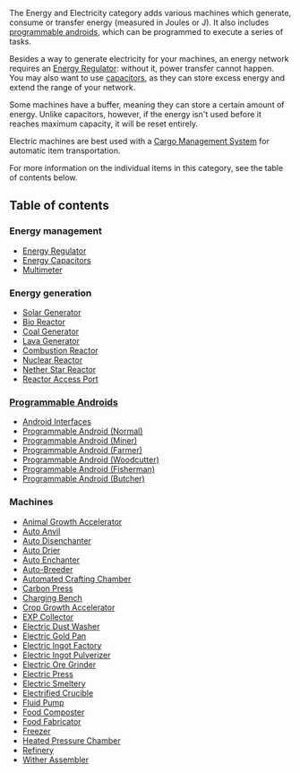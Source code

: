 The Energy and Electricity category adds various machines which generate, consume or transfer energy (measured in Joules or J). It also includes [programmable androids](https://github.com/TheBusyBiscuit/Slimefun4/wiki/Androids), which can be programmed to execute a series of tasks.

Besides a way to generate electricity for your machines, an energy network requires an [Energy Regulator](https://github.com/TheBusyBiscuit/Slimefun4/wiki/Energy-Regulator): without it, power transfer cannot happen.<br>
You may also want to use [capacitors](https://github.com/TheBusyBiscuit/Slimefun4/wiki/Energy-Capacitors), as they can store excess energy and extend the range of your network.

Some machines have a buffer, meaning they can store a certain amount of energy. Unlike capacitors, however, if the energy isn't used before it reaches maximum capacity, it will be reset entirely.

Electric machines are best used with a [Cargo Management System](https://github.com/TheBusyBiscuit/Slimefun4/wiki/Cargo-Management) for automatic item transportation.

For more information on the individual items in this category, see the table of contents below.

## Table of contents
### Energy management
* [Energy Regulator](https://github.com/TheBusyBiscuit/Slimefun4/wiki/Energy-Regulator)
* [Energy Capacitors](https://github.com/TheBusyBiscuit/Slimefun4/wiki/Energy-Capacitors)
* [Multimeter](https://github.com/TheBusyBiscuit/Slimefun4/wiki/Multimeter)

### Energy generation
* [Solar Generator](https://github.com/TheBusyBiscuit/Slimefun4/wiki/Solar-Generator)
* [Bio Reactor](https://github.com/TheBusyBiscuit/Slimefun4/wiki/Bio-Reactor)
* [Coal Generator](https://github.com/TheBusyBiscuit/Slimefun4/wiki/Coal-Generator)
* [Lava Generator](https://github.com/TheBusyBiscuit/Slimefun4/wiki/Lava-Generator)
* [Combustion Reactor](https://github.com/TheBusyBiscuit/Slimefun4/wiki/Combustion-Reactor)
* [Nuclear Reactor](https://github.com/TheBusyBiscuit/Slimefun4/wiki/Nuclear-Reactor)
* [Nether Star Reactor](https://github.com/TheBusyBiscuit/Slimefun4/wiki/Nether-Star-Reactor)
* [Reactor Access Port](https://github.com/TheBusyBiscuit/Slimefun4/wiki/Reactor-Access-Port)

### [Programmable Androids](https://github.com/TheBusyBiscuit/Slimefun4/wiki/Androids)
* [Android Interfaces](https://github.com/TheBusyBiscuit/Slimefun4/wiki/Android-Interfaces)
* [Programmable Android (Normal)](https://github.com/TheBusyBiscuit/Slimefun4/wiki/Normal-Androids)
* [Programmable Android (Miner)](https://github.com/TheBusyBiscuit/Slimefun4/wiki/Miner-Androids)
* [Programmable Android (Farmer)](https://github.com/TheBusyBiscuit/Slimefun4/wiki/Farmer-Androids)
* [Programmable Android (Woodcutter)](https://github.com/TheBusyBiscuit/Slimefun4/wiki/Woodcutter-Androids)
* [Programmable Android (Fisherman)](https://github.com/TheBusyBiscuit/Slimefun4/wiki/Fisherman-Androids)
* [Programmable Android (Butcher)](https://github.com/TheBusyBiscuit/Slimefun4/wiki/Butcher-Androids)

### Machines
* [Animal Growth Accelerator](https://github.com/TheBusyBiscuit/Slimefun4/wiki/Animal-Growth-Accelerator)
* [Auto Anvil](https://github.com/TheBusyBiscuit/Slimefun4/wiki/Auto-Anvil)
* [Auto Disenchanter](https://github.com/TheBusyBiscuit/Slimefun4/wiki/Auto-Disenchanter)
* [Auto Drier](https://github.com/TheBusyBiscuit/Slimefun4/wiki/Auto-Drier)
* [Auto Enchanter](https://github.com/TheBusyBiscuit/Slimefun4/wiki/Auto-Enchanter)
* [Auto-Breeder](https://github.com/TheBusyBiscuit/Slimefun4/wiki/Auto-Breeder)
* [Automated Crafting Chamber](https://github.com/TheBusyBiscuit/Slimefun4/wiki/Automated-Crafting-Chamber)
* [Carbon Press](https://github.com/TheBusyBiscuit/Slimefun4/wiki/Carbon-Press)
* [Charging Bench](https://github.com/TheBusyBiscuit/Slimefun4/wiki/Charging-Bench)
* [Crop Growth Accelerator](https://github.com/TheBusyBiscuit/Slimefun4/wiki/Crop-Growth-Accelerator)
* [EXP Collector](https://github.com/TheBusyBiscuit/Slimefun4/wiki/EXP-Collector)
* [Electric Dust Washer](https://github.com/TheBusyBiscuit/Slimefun4/wiki/Electric-Dust-Washer)
* [Electric Gold Pan](https://github.com/TheBusyBiscuit/Slimefun4/wiki/Electric-Gold-Pan)
* [Electric Ingot Factory](https://github.com/TheBusyBiscuit/Slimefun4/wiki/Electric-Ingot-Factory)
* [Electric Ingot Pulverizer](https://github.com/TheBusyBiscuit/Slimefun4/wiki/Electric-Ingot-Pulverizer)
* [Electric Ore Grinder](https://github.com/TheBusyBiscuit/Slimefun4/wiki/Electric-Ore-Grinder)
* [Electric Press](https://github.com/TheBusyBiscuit/Slimefun4/wiki/Electric-Press)
* [Electric Smeltery](https://github.com/TheBusyBiscuit/Slimefun4/wiki/Electric-Smeltery)
* [Electrified Crucible](https://github.com/TheBusyBiscuit/Slimefun4/wiki/Electrified-Crucible)
* [Fluid Pump](https://github.com/TheBusyBiscuit/Slimefun4/wiki/Fluid-Pump)
* [Food Composter](https://github.com/TheBusyBiscuit/Slimefun4/wiki/Food-Composter)
* [Food Fabricator](https://github.com/TheBusyBiscuit/Slimefun4/wiki/Food-Fabricator)
* [Freezer](https://github.com/TheBusyBiscuit/Slimefun4/wiki/Freezer)
* [Heated Pressure Chamber](https://github.com/TheBusyBiscuit/Slimefun4/wiki/Heated-Pressure-Chamber)
* [Refinery](https://github.com/TheBusyBiscuit/Slimefun4/wiki/Refinery)
* [Wither Assembler](https://github.com/TheBusyBiscuit/Slimefun4/wiki/Wither-Assembler)
